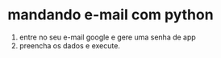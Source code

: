 # mandando e-mail com python

1. entre no seu e-mail google e gere uma senha de app
2. preencha os dados e execute.